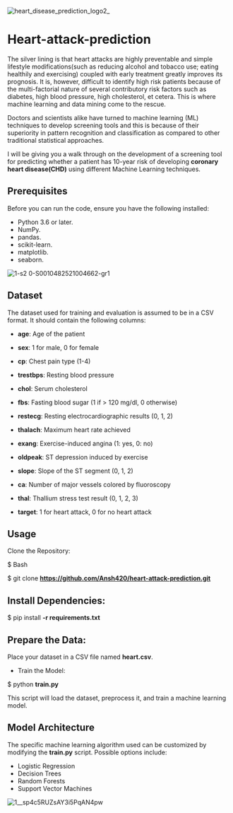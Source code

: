 ![heart_disease_prediction_logo2_](https://github.com/user-attachments/assets/d616f6d6-ad33-4848-9114-60a0772dd6ca)

# Heart-attack-prediction

The silver lining is that heart attacks are highly preventable and simple lifestyle modifications(such as reducing alcohol and tobacco use; eating healthily and exercising) coupled with early treatment greatly improves its prognosis. It is, however, difficult to identify high risk patients because of the multi-factorial nature of several contributory risk factors such as diabetes, high blood pressure, high cholesterol, et cetera. This is where machine learning and data mining come to the rescue.

Doctors and scientists alike have turned to machine learning (ML) techniques to develop screening tools and this is because of their superiority in pattern recognition and classification as compared to other traditional statistical approaches.

I will be giving you a walk through on the development of a screening tool for predicting whether a patient has 10-year risk of developing **coronary heart disease(CHD)** using different Machine Learning techniques.
## Prerequisites

Before you can run the code, ensure you have the following installed:

- Python 3.6 or later.
- NumPy.
- pandas.
- scikit-learn.
- matplotlib.
- seaborn.

![1-s2 0-S0010482521004662-gr1](https://github.com/user-attachments/assets/4f435770-687e-4c27-a481-d43855d58610)

## Dataset
The dataset used for training and evaluation is assumed to be in a CSV format. It should contain the following columns:

- **age**: Age of the patient

- **sex**: 1 for male, 0 for female

- **cp**: Chest pain type (1-4)

- **trestbps**: Resting blood pressure

- **chol**: Serum cholesterol

- **fbs**: Fasting blood sugar (1 if > 120 mg/dl, 0 otherwise)

- **restecg**: Resting electrocardiographic results (0, 1, 2)

- **thalach**: Maximum heart rate achieved

- **exang**: Exercise-induced angina (1: yes, 0: no)

- **oldpeak**: ST depression induced by exercise 

- **slope**: Slope of the ST segment (0, 1, 2)

- **ca**: Number of major vessels colored by fluoroscopy

- **thal**: Thallium stress test result (0, 1, 2, 3)

- **target**: 1 for heart attack, 0 for no heart attack

## Usage
Clone the Repository:

 $ Bash
 
$ git clone **https://github.com/Ansh420/heart-attack-prediction.git**


## Install Dependencies:
  
$ pip install **-r requirements.txt**


## Prepare the Data:

Place your dataset in a CSV file named **heart.csv**.

- Train the Model:

$ python **train.py**


This script will load the dataset, preprocess it, and train a machine learning model.


## Model Architecture
The specific machine learning algorithm used can be customized by modifying the **train.py** script. Possible options include:

- Logistic Regression
- Decision Trees
- Random Forests
- Support Vector Machines

![1__sp4c5RUZsAY3i5PqAN4pw](https://github.com/user-attachments/assets/9e4fb1bc-820f-4c5e-8b39-9ba2ef702e76)
